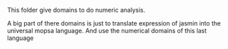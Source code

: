 This folder give domains to do numeric analysis.

A big part of there domains is just to translate expression of jasmin into the universal mopsa language. And use the numerical domains of this last language
